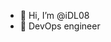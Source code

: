 - 👋 Hi, I’m @iDL08
- 🌱 DevOps engineer


<!---
iDL08/iDL08 is a ✨ special ✨ repository because its `README.md` (this file) appears on your GitHub profile.
You can click the Preview link to take a look at your changes.
--->
